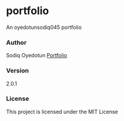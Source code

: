 # portfolio

An oyedotunsodiq045 portfolio

### Author

Sodiq Oyedotun
[Portfolio](http://oyedotunsodiq.000webhostapp.com/)

### Version

2.0.1

### License

This project is licensed under the MIT License
